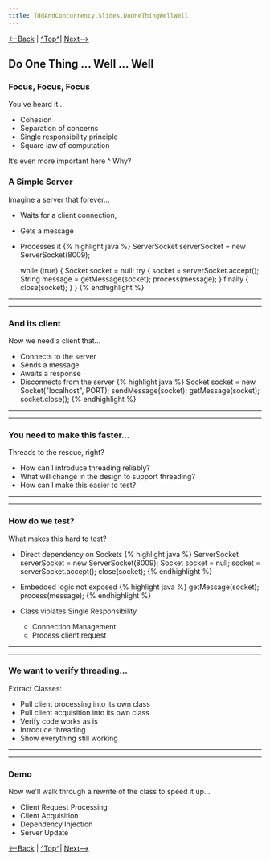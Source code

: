```yaml
---
title: TddAndConcurrency.Slides.DoOneThingWellWell
---
```

[<--Back](TddAndConcurrency.Slides) | [^Top^](TddAndConcurrency.Slides)| [Next-->](TddAndConcurrency.Slides.WhenItsQuietBeAfraidVeryAfraid)

## Do One Thing ... Well ... Well

### Focus, Focus, Focus
 You’ve heard it...
* Cohesion
* Separation of concerns
* Single responsibility principle
* Square law of computation

It’s even more important here
^
Why?

### A Simple Server
 Imagine a server that forever…
* Waits for a client connection, 
* Gets a message
* Processes it
{% highlight java %}
    ServerSocket serverSocket = new ServerSocket(8009);
    
    while (true) {
        Socket socket = null;
        try {
             socket = serverSocket.accept();
             String message = getMessage(socket);
             process(message);
        } finally {
             close(socket);
        }
    }
{% endhighlight %}
----
----
### And its client
 Now we need a client that...
* Connects to the server
* Sends a message
* Awaits a response
* Disconnects from the server
{% highlight java %}
    Socket socket = new Socket("localhost", PORT);
    sendMessage(socket);
    getMessage(socket);
    socket.close();
{% endhighlight %}
----
----
### You need to make this faster...
Threads to the rescue, right?
* How can I introduce threading reliably?
* What will change in the design to support threading?
* How can I make this easier to test?
----
----
### How do we test?
 What makes this hard to test?
* Direct dependency on Sockets
{% highlight java %}
    ServerSocket serverSocket = new ServerSocket(8009);
    Socket socket = null;
    socket = serverSocket.accept();
    close(socket);
{% endhighlight %}

* Embedded logic not exposed
{% highlight java %}
    getMessage(socket);
    process(message);
{% endhighlight %}

* Class violates Single Responsibility
  * Connection Management
  * Process client request
----
----
### We want to verify threading...
Extract Classes:
* Pull client processing into its own class
* Pull client acquisition into its own class
* Verify code works as is
* Introduce threading
* Show everything still working
----
----
### Demo
Now we’ll walk through a rewrite of the class to speed it up…
* Client Request Processing
* Client Acquisition
* Dependency Injection
* Server Update

[<--Back](TddAndConcurrency.Slides) | [^Top^](TddAndConcurrency.Slides)| [Next-->](TddAndConcurrency.Slides.WhenItsQuietBeAfraidVeryAfraid)
